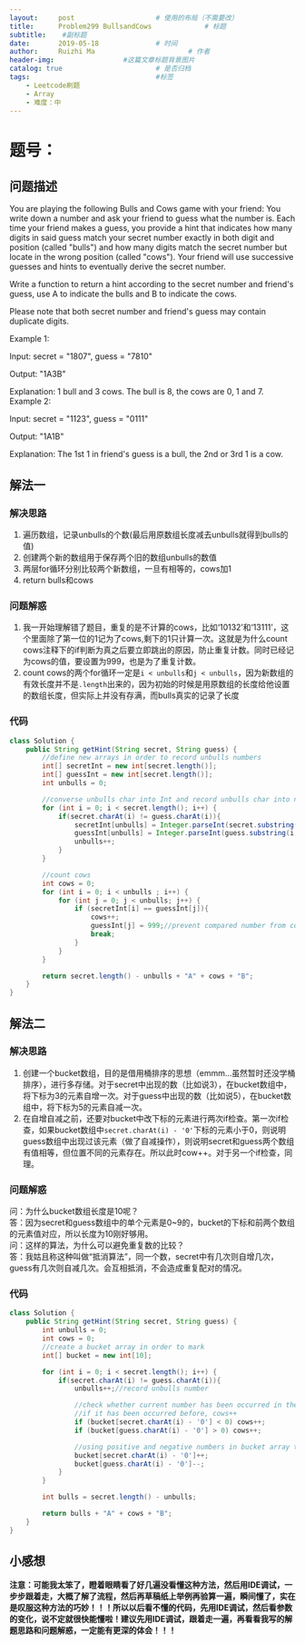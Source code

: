 ```yaml
---
layout:     post   				    # 使用的布局（不需要改）
title:      Problem299 BullsandCows				# 标题 
subtitle:    #副标题
date:       2019-05-18				# 时间
author:     Ruizhi Ma 						# 作者
header-img:              	#这篇文章标题背景图片
catalog: true 						# 是否归档
tags:								#标签
    - Leetcode刷题
    - Array
    - 难度：中
---
```


# 题号：
## 问题描述
You are playing the following Bulls and Cows game with your friend: You write down a number and ask your friend to guess what the number is. Each time your friend makes a guess, you provide a hint that indicates how many digits in said guess match your secret number exactly in both digit and position (called "bulls") and how many digits match the secret number but locate in the wrong position (called "cows"). Your friend will use successive guesses and hints to eventually derive the secret number.

Write a function to return a hint according to the secret number and friend's guess, use A to indicate the bulls and B to indicate the cows. 

Please note that both secret number and friend's guess may contain duplicate digits.

Example 1:

Input: secret = "1807", guess = "7810"

Output: "1A3B"

Explanation: 1 bull and 3 cows. The bull is 8, the cows are 0, 1 and 7.
Example 2:

Input: secret = "1123", guess = "0111"

Output: "1A1B"

Explanation: The 1st 1 in friend's guess is a bull, the 2nd or 3rd 1 is a cow.

## 解法一
### 解决思路
1. 遍历数组，记录unbulls的个数(最后用原数组长度减去unbulls就得到bulls的值)  
2. 创建两个新的数组用于保存两个旧的数组unbulls的数值  
3. 两层for循环分别比较两个新数组，一旦有相等的，cows加1  
4. return bulls和cows  

### 问题解惑
1. 我一开始理解错了题目，重复的是不计算的cows，比如‘10132’和‘13111’，这个里面除了第一位的1记为了cows,剩下的1只计算一次。这就是为什么count cows注释下的if判断为真之后要立即跳出的原因，防止重复计数。同时已经记为cows的值，要设置为999，也是为了重复计数。  
2. count cows的两个for循环一定是```i < unbulls```和```j < unbulls```，因为新数组的有效长度并不是```.length```出来的，因为初始的时候是用原数组的长度给他设置的数组长度，但实际上并没有存满，而bulls真实的记录了长度   

### 代码
```java
class Solution {
    public String getHint(String secret, String guess) {
        //define new arrays in order to record unbulls numbers
        int[] secretInt = new int[secret.length()];
        int[] guessInt = new int[secret.length()];
        int unbulls = 0;

        //converse unbulls char into Int and record unbulls char into new arrays.
        for (int i = 0; i < secret.length(); i++) {
            if(secret.charAt(i) != guess.charAt(i)){
                secretInt[unbulls] = Integer.parseInt(secret.substring(i, i+1));
                guessInt[unbulls] = Integer.parseInt(guess.substring(i, i+1));
                unbulls++;
            }
        }

        //count cows
        int cows = 0;
        for (int i = 0; i < unbulls ; i++) {
            for (int j = 0; j < unbulls; j++) {
                if (secretInt[i] == guessInt[j]){
                    cows++;
                    guessInt[j] = 999;//prevent compared number from comparing again
                    break;
                }
            }
        }

        return secret.length() - unbulls + "A" + cows + "B";
    }
}
```
## 解法二  
### 解决思路  
1. 创建一个bucket数组，目的是借用桶排序的思想（emmm...虽然暂时还没学桶排序），进行多存储。对于secret中出现的数（比如说3），在bucket数组中，将下标为3的元素自增一次。对于guess中出现的数（比如说5），在bucket数组中，将下标为5的元素自减一次。  
2. 在自增自减之前，还要对bucket中改下标的元素进行两次if检查。第一次if检查，如果bucket数组中```secret.charAt(i) - '0'```下标的元素小于0，则说明guess数组中出现过该元素（做了自减操作），则说明secret和guess两个数组有值相等，但位置不同的元素存在。所以此时cow++。对于另一个if检查，同理。

### 问题解惑
问：为什么bucket数组长度是10呢？  
答：因为secret和guess数组中的单个元素是0~9的，bucket的下标和前两个数组的元素值对应，所以长度为10刚好够用。   
问：这样的算法，为什么可以避免重复数的比较？    
答：我姑且称这种叫做“抵消算法”，同一个数，secret中有几次则自增几次，guess有几次则自减几次。会互相抵消，不会造成重复配对的情况。  

### 代码
```java
class Solution {
    public String getHint(String secret, String guess) {
        int unbulls = 0;
        int cows = 0;
        //create a bucket array in order to mark
        int[] bucket = new int[10];

        for (int i = 0; i < secret.length(); i++) {
            if(secret.charAt(i) != guess.charAt(i)){
                unbulls++;//record unbulls number

                //check whether current number has been occurred in the other array.
                //if it has been occurred before, cows++
                if (bucket[secret.charAt(i) - '0'] < 0) cows++;
                if (bucket[guess.charAt(i) - '0'] > 0) cows++;

                //using positive and negative numbers in bucket array to mark numbers occurred in the two arrays, respectively.
                bucket[secret.charAt(i) - '0']++;
                bucket[guess.charAt(i) - '0']--;
            }
        }

        int bulls = secret.length() - unbulls;

        return bulls + "A" + cows + "B";
    }
}
```
## 小感想
**注意：可能我太笨了，瞪着眼睛看了好几遍没看懂这种方法，然后用IDE调试，一步步跟着走，大概了解了流程，然后再草稿纸上举例再验算一遍，瞬间懂了，实在是叹服这种方法的巧妙！！！所以以后看不懂的代码，先用IDE调试，然后看参数的变化，说不定就很快能懂啦！建议先用IDE调试，跟着走一遍，再看看我写的解题思路和问题解惑，一定能有更深的体会！！！**